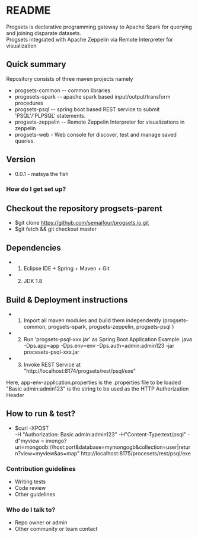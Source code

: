 # README #

 Progsets is declarative programming gateway to Apache Spark for querying and joining disparate datasets.  
 Progsets integrated with Apache Zeppelin via Remote Interpreter for visualization  

## Quick summary
Repository consists of three maven projects namely 
* progsets-common  -- common libraries
* progesets-spark  -- apache spark based input/output/transform procedures
* progsets-psql    -- spring boot based REST service to submit 'PSQL'/'PLPSQL' statements. 
* progsets-zeppelin -- Remote Zeppelin Interpreter for visualizations in zeppelin
* progsets-web - Web console for discover, test and manage saved queries.

## Version
*  0.0.1 - matsya the fish

### How do I get set up? ###

## Checkout the repository progsets-parent
*	$git clone https://github.com/semaifour/progsets.io.git
*	$git fetch && git checkout master 

## Dependencies
*	1. Eclipse IDE + Spring + Maven + Git
*	2. JDK 1.8	

## Build & Deployment instructions
*	1. Import all maven modules and build them independently (progsets-common, progsets-spark, progsets-zeppelin, progsets-psql )
*	2. Run 'progsets-psql-xxx.jar' as Spring Boot Application
	   Example: java -Dps.app=app -Dps.env=env -Dps.auth=admin:admin123 -jar procesets-psql-xxx.jar
*   3. Invoke REST Service at "http://localhost:8174/progsets/rest/psql/exe"

Here, 
	app-env-application.properties is the .properties file to be loaded
	"Basic admin:admin123" is the string to be used as the HTTP Authorization Header


## How to run & test?
*	$curl -XPOST  
		  -H "Authorization: Basic admin:admin123"
		  -H"Content-Type:text/psql" 
		  -d"myview = imongo?uri=mongodb://host:port&database=mymongogb&collection=user|return?view=myview&as=map" 
		  http://localhost:8175/procesets/rest/psql/exe
	
### Contribution guidelines ###

* Writing tests
* Code review
* Other guidelines

### Who do I talk to? ###

* Repo owner or admin
* Other community or team contact